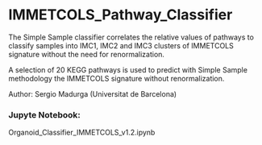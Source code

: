 # IMMETCOLS_Pathway_Classifier

The Simple Sample classifier correlates the relative values of pathways to classify samples into IMC1, IMC2 and IMC3 clusters of IMMETCOLS signature without the need for renormalization.
    
A selection of 20 KEGG pathways is used to predict with Simple Sample methodology the IMMETCOLS signature without renormalization.
    
Author: Sergio Madurga   (Universitat de Barcelona)


### Jupyte Notebook:

Organoid_Classifier_IMMETCOLS_v1.2.ipynb
